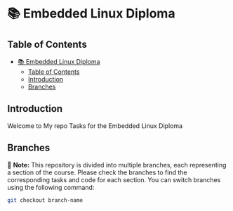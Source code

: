 # 📚 Embedded Linux Diploma

## Table of Contents

- [📚 Embedded Linux Diploma](#-embedded-linux-diploma)
  - [Table of Contents](#table-of-contents)
  - [Introduction](#introduction)
  - [Branches](#branches)

## Introduction

Welcome to My repo Tasks for the Embedded Linux Diploma

## Branches

📌 **Note:** This repository is divided into multiple branches, each representing a section of the course. Please check the branches to find the corresponding tasks and code for each section. You can switch branches using the following command:

```bash
git checkout branch-name
